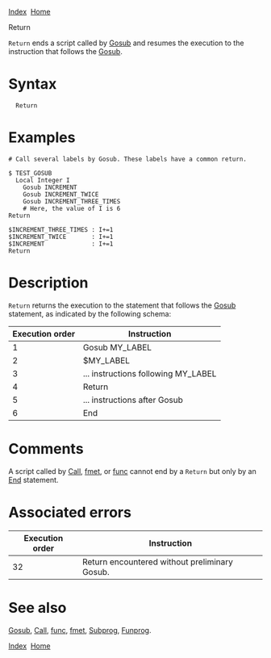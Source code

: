 [Index](index.html)  [Home](getting-started_home.html)

Return

`Return` ends a script called by [Gosub](4gl_gosub.html) and resumes the execution to the instruction that follows the [Gosub](4gl_gosub.html).

# Syntax

```
  Return
```

# Examples

```
# Call several labels by Gosub. These labels have a common return.

$ TEST_GOSUB
  Local Integer I
    Gosub INCREMENT
    Gosub INCREMENT_TWICE
    Gosub INCREMENT_THREE_TIMES
    # Here, the value of I is 6
Return

$INCREMENT_THREE_TIMES : I+=1
$INCREMENT_TWICE       : I+=1
$INCREMENT             : I+=1
Return
```

# Description

`Return` returns the execution to the statement that follows the [Gosub](4gl_gosub.html) statement, as indicated by the following schema:

| Execution order | Instruction |
| --- | --- |
| 1 | Gosub MY\_LABEL |
| 2 | $MY\_LABEL |
| 3 | ... instructions following MY\_LABEL |
| 4 | Return |
| 5 | ... instructions after Gosub |
| 6 | End |

# Comments

A script called by [Call](4gl_call.html), [fmet](4gl_fmet.html), or [func](4gl_func.html) cannot end by a `Return` but only by an [End](4gl_end.html) statement.

# Associated errors

| Execution order | Instruction |
| --- | --- |
| 32 | Return encountered without preliminary Gosub. |

# See also

[Gosub](4gl_gosub.html), [Call](4gl_call.html), [func](4gl_func.html), [fmet](4gl_fmet.html), [Subprog](4gl_subprog.html), [Funprog](4gl_funprog.html).

  

[Index](index.html)  [Home](getting-started_home.html)